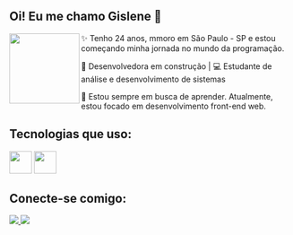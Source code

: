 ## Oi! Eu me chamo Gislene 👋

<div>
  <img src = "https://github.com/user-attachments/assets/65648a5f-2e3e-4b79-a4b4-062758572d05" width = "125" align = "left">
  
  ✨ Tenho 24 anos, mmoro em São Paulo - SP e estou começando minha jornada no mundo da programação.

  🔧 Desenvolvedora em construção | 💻 Estudante de análise e desenvolvimento de sistemas 

  🌱 Estou sempre em busca de aprender. Atualmente, estou focado em desenvolvimento front-end web.
</div>

<div>
  <h2>Tecnologias que uso:</h2>
  <img aling="center" heigth="30" width="40" src="https://cdn.jsdelivr.net/gh/devicons/devicon@latest/icons/html5/html5-original.svg"/>
  <img aling="center" heigth="30" width="40" src="https://cdn.jsdelivr.net/gh/devicons/devicon@latest/icons/css3/css3-original.svg"/>
</div>

<div>
  <h2>Conecte-se comigo:</h2>
  <a href = "mailto:gislene.dev@gmail.com"> <img src = "https://img.shields.io/badge/Gmail-D14836?style=for-the-badge&logo=gmail&logoColor=white" target="_blank"> </a>
  <a href = "https://www.linkedin.com/in/gisleneandradee/"> <img src = "https://img.shields.io/badge/LinkedIn-0077B5?style=for-the-badge&logo=linkedin&logoColor=white" target="_blank"> </a>
</div>
